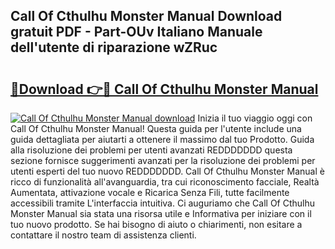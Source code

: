 ## Call Of Cthulhu Monster Manual Download gratuit PDF - Part-OUv Italiano Manuale dell'utente di riparazione wZRuc

# <h2><a href="http://dfafwsr.blite.top/?on=Call+Of+Cthulhu+Monster+Manual">🔗Download 👉🔴 Call Of Cthulhu Monster Manual</a></h2>

[![Call Of Cthulhu Monster Manual download](https://i.imgur.com/lujVjoI.png)](http://dfafwsr.blite.top/?on=Call+Of+Cthulhu+Monster+Manual)
Inizia il tuo viaggio oggi con Call Of Cthulhu Monster Manual! Questa guida per l'utente include una guida dettagliata per aiutarti a ottenere il massimo dal tuo Prodotto. Guida alla risoluzione dei problemi per utenti avanzati REDDDDDDD questa sezione fornisce suggerimenti avanzati per la risoluzione dei problemi per utenti esperti del tuo nuovo REDDDDDDD. Call Of Cthulhu Monster Manual è ricco di funzionalità all'avanguardia, tra cui riconoscimento facciale, Realtà Aumentata, attivazione vocale e Ricarica Senza Fili, tutte facilmente accessibili tramite L'interfaccia intuitiva. Ci auguriamo che Call Of Cthulhu Monster Manual sia stata una risorsa utile e Informativa per iniziare con il tuo nuovo prodotto. Se hai bisogno di aiuto o chiarimenti, non esitare a contattare il nostro team di assistenza clienti.
